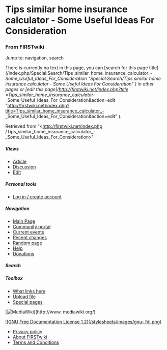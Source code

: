 

# Tips similar home insurance calculator - Some Useful Ideas For Consideration

### From FIRSTwiki

Jump to: navigation, search

There is currently no text in this page, you can [search for this page
title](/index.php/Special:Search/Tips_similar_home_insurance_calculator_-
_Some_Useful_Ideas_For_Consideration "Special:Search/Tips similar home
insurance calculator - Some Useful Ideas For Consideration" ) in other pages
or [edit this page](http://firstwiki.net/index.php?title
=Tips_similar_home_insurance_calculator_-
_Some_Useful_Ideas_For_Consideration&action=edit
"http://firstwiki.net/index.php?title=Tips_similar_home_insurance_calculator_-
_Some_Useful_Ideas_For_Consideration&action=edit" ).

Retrieved from "<http://firstwiki.net/index.php
/Tips_similar_home_insurance_calculator_-
_Some_Useful_Ideas_For_Consideration>"

##### Views

  * [Article](/index.php?title=Tips_similar_home_insurance_calculator_-_Some_Useful_Ideas_For_Consideration&action=edit)
  * [Discussion](/index.php?title=Talk:Tips_similar_home_insurance_calculator_-_Some_Useful_Ideas_For_Consideration&action=edit)
  * [Edit](/index.php?title=Tips_similar_home_insurance_calculator_-_Some_Useful_Ideas_For_Consideration&action=edit)

##### Personal tools

  * [Log in / create account](/index.php?title=Special:Userlogin&returnto=Tips_similar_home_insurance_calculator_-_Some_Useful_Ideas_For_Consideration)

[](/index.php/Main_Page "Main Page" )

##### Navigation

  * [Main Page](/index.php/Main_Page)
  * [Community portal](/index.php/FIRSTwiki:Community_portal)
  * [Current events](/index.php/Current_events)
  * [Recent changes](/index.php/Special:Recentchanges)
  * [Random page](/index.php/Special:Random)
  * [Help](/index.php/FIRSTwiki:Help)
  * [Donations](/index.php/FIRSTwiki:Site_support)

##### Search



##### Toolbox

  * [What links here](/index.php/Special:Whatlinkshere/Tips_similar_home_insurance_calculator_-_Some_Useful_Ideas_For_Consideration)
  * [Upload file](/index.php/Special:Upload)
  * [Special pages](/index.php/Special:Specialpages)

[![MediaWiki](/skins/common/images/poweredby_mediawiki_88x31.png)](http://www.
mediawiki.org/)

[![GNU Free Documentation License 1.2](/stylesheets/images/gnu-
fdl.png)](http://www.gnu.org/copyleft/fdl.html)

  * [Privacy policy](/index.php/FIRSTwiki:Privacy_policy "FIRSTwiki:Privacy policy" )
  * [About FIRSTwiki](/index.php/FIRSTwiki:About "FIRSTwiki:About" )
  * [Terms and Conditions](/index.php/FIRSTwiki:Terms_and_conditions "FIRSTwiki:Terms and conditions" )

